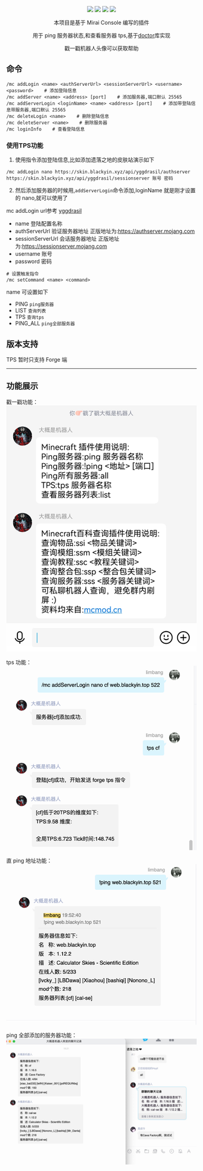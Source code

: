 <div align="center">

[![](https://img.shields.io/github/v/release/limbang/mirai-console-minecraft-plugin?include_prereleases)](https://github.com/limbang/mirai-console-minecraft-plugin/releases)
![](https://img.shields.io/github/downloads/limbang/mirai-console-minecraft-plugin/total)
[![](https://img.shields.io/github/license/limbang/mirai-console-minecraft-plugin)](https://github.com/limbang/mirai-console-minecraft-plugin/blob/master/LICENSE)
[![](https://img.shields.io/badge/mirai-2.10.0-69c1b9)](https://github.com/mamoe/mirai)

本项目是基于 Mirai Console 编写的插件
<p>用于 ping 服务器状态,和查看服务器 tps,基于<a href = "https://github.com/Forsaken-Land/doctor">doctor</a>库实现</p>
<p>戳一戳机器人头像可以获取帮助</p>
</div>

## 命令

```shell
/mc addLogin <name> <authServerUrl> <sessionServerUrl> <username> <password>    # 添加登陆信息
/mc addServer <name> <address> [port]    # 添加服务器,端口默认 25565
/mc addServerLogin <loginName> <name> <address> [port]    # 添加带登陆信息带服务器,端口默认 25565
/mc deleteLogin <name>    # 删除登陆信息
/mc deleteServer <name>    # 删除服务器
/mc loginInfo    # 查看登陆信息
```
### 使用TPS功能
1. 使用指令添加登陆信息,比如添加遗落之地的皮肤站演示如下
```shell
/mc addLogin nano https://skin.blackyin.xyz/api/yggdrasil/authserver https://skin.blackyin.xyz/api/yggdrasil/sessionserver 账号 密码 
```
2. 然后添加服务器的时候用,`addServerLogin`命令添加,loginName 就是刚才设置的 nano,就可以使用了

mc addLogin url参考 [yggdrasil](https://github.com/yushijinhun/authlib-injector/wiki/Yggdrasil-%E6%9C%8D%E5%8A%A1%E7%AB%AF%E6%8A%80%E6%9C%AF%E8%A7%84%E8%8C%83#%E4%BC%9A%E8%AF%9D%E9%83%A8%E5%88%86)

- name   登陆配置名称
- authServerUrl 验证服务器地址 正版地址为:https://authserver.mojang.com
- sessionServerUrl 会话服务器地址 正版地址为:https://sessionserver.mojang.com
- username 账号
- password 密码

```shell
# 设置触发指令
/mc setCommand <name> <command>  
```
name 可设置如下
 - PING `ping服务器`
 - LIST `查询列表`
 - TPS `查询tps`
 - PING_ALL `ping全部服务器`


## 版本支持

TPS 暂时只支持 Forge 端

----

## 功能展示

戳一戳功能：
![](img/Screenshot_20220319_195629.jpg)

tps 功能：
![](img/1704DCA5-EC7F-4EF9-BF80-10DAC604836D.png)

直 ping 地址功能：
![](img/ABCBBD85-E183-41FE-BA3A-9D88853F43B3.png)

ping 全部添加的服务器功能：
![](img/B12FD04B-B159-4D4A-BE62-EA39510D9106.png)